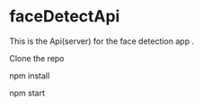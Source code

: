 # faceDetectApi
This is the Api(server) for the face detection app .


Clone the repo



npm install



npm start


